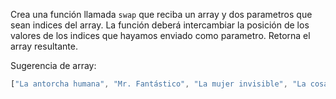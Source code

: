 Crea una función llamada `swap` que reciba un array y dos parametros que sean indices del array. La función deberá
intercambiar la posición de los valores de los indices que hayamos enviado como parametro. Retorna el array
resultante.

Sugerencia de array:

```js
["La antorcha humana", "Mr. Fantástico", "La mujer invisible", "La cosa"];
```
